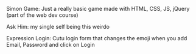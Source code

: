 Simon Game: Just a really basic game made with HTML, CSS, JS, jQuery (part of the web dev course)

Ask Him: my single self being this weirdo 

Expression Login: Cutu login form that changes the emoji when you add Email, Password and click on Login


